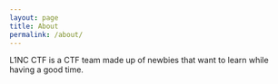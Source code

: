 ```yaml
---
layout: page
title: About
permalink: /about/
---
```


L1NC CTF is a CTF team made up of newbies that want to learn while having a good time.